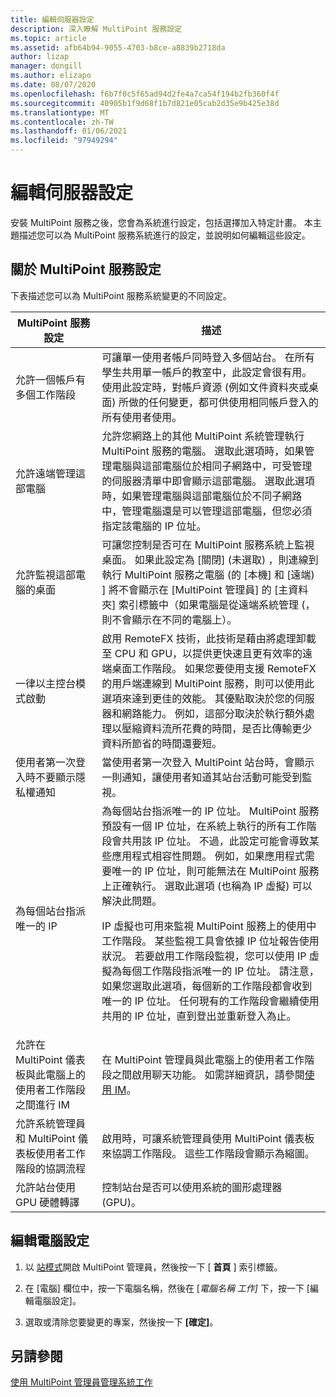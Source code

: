 ```yaml
---
title: 編輯伺服器設定
description: 深入瞭解 MultiPoint 服務設定
ms.topic: article
ms.assetid: afb64b94-9055-4703-b8ce-a8839b2718da
author: lizap
manager: dongill
ms.author: elizapo
ms.date: 08/07/2020
ms.openlocfilehash: f6b7f0c5f65ad94d2fe4a7ca54f194b2fb360f4f
ms.sourcegitcommit: 40905b1f9d68f1b7d821e05cab2d35e9b425e38d
ms.translationtype: MT
ms.contentlocale: zh-TW
ms.lasthandoff: 01/06/2021
ms.locfileid: "97949294"
---
```

# <a name="edit-server-settings"></a>編輯伺服器設定
安裝 MultiPoint 服務之後，您會為系統進行設定，包括選擇加入特定計畫。 本主題描述您可以為 MultiPoint 服務系統進行的設定，並說明如何編輯這些設定。

## <a name="about-multipoint-services-settings"></a>關於 MultiPoint 服務設定
下表描述您可以為 MultiPoint 服務系統變更的不同設定。

|MultiPoint 服務設定|描述|
|-----------------------------------------------------------------------------------------|---------------|
|允許一個帳戶有多個工作階段|可讓單一使用者帳戶同時登入多個站台。 在所有學生共用單一帳戶的教室中，此設定會很有用。 使用此設定時，對帳戶資源 (例如文件資料夾或桌面) 所做的任何變更，都可供使用相同帳戶登入的所有使用者使用。|
|允許遠端管理這部電腦|允許您網路上的其他 MultiPoint 系統管理執行 MultiPoint 服務的電腦。 選取此選項時，如果管理電腦與這部電腦位於相同子網路中，可受管理的伺服器清單中即會顯示這部電腦。 選取此選項時，如果管理電腦與這部電腦位於不同子網路中，管理電腦還是可以管理這部電腦，但您必須指定該電腦的 IP 位址。|
|允許監視這部電腦的桌面|可讓您控制是否可在 MultiPoint 服務系統上監視桌面。 如果此設定為 [關閉] (未選取) ，則連線到執行 MultiPoint 服務之電腦 (的 [本機] 和 [遠端) ] 將不會顯示在 [MultiPoint 管理員] 的 [主資料夾] 索引標籤中（如果電腦是從遠端系統管理 (，則不會顯示在不同的電腦上）。|
|一律以主控台模式啟動|啟用 RemoteFX 技術，此技術是藉由將處理卸載至 CPU 和 GPU，以提供更快速且更有效率的遠端桌面工作階段。 如果您要使用支援 RemoteFX 的用戶端連線到 MultiPoint 服務，則可以使用此選項來達到更佳的效能。 其優點取決於您的伺服器和網路能力。 例如，這部分取決於執行額外處理以壓縮資料流所花費的時間，是否比傳輸更少資料所節省的時間還要短。|
|使用者第一次登入時不要顯示隱私權通知|當使用者第一次登入 MultiPoint 站台時，會顯示一則通知，讓使用者知道其站台活動可能受到監視。|
|為每個站台指派唯一的 IP|為每個站台指派唯一的 IP 位址。 MultiPoint 服務預設有一個 IP 位址，在系統上執行的所有工作階段會共用該 IP 位址。 不過，此設定可能會導致某些應用程式相容性問題。 例如，如果應用程式需要唯一的 IP 位址，則可能無法在 MultiPoint 服務上正確執行。 選取此選項 (也稱為 IP 虛擬) 可以解決此問題。<p>IP 虛擬也可用來監視 MultiPoint 服務上的使用中工作階段。 某些監視工具會依據 IP 位址報告使用狀況。 若要啟用工作階段監視，您可以使用 IP 虛擬為每個工作階段指派唯一的 IP 位址。 請注意，如果您選取此選項，每個新的工作階段都會收到唯一的 IP 位址。 任何現有的工作階段會繼續使用共用的 IP 位址，直到登出並重新登入為止。|
|允許在 MultiPoint 儀表板與此電腦上的使用者工作階段之間進行 IM|在 MultiPoint 管理員與此電腦上的使用者工作階段之間啟用聊天功能。 如需詳細資訊，請參閱[使用 IM](Use-IM.md)。|
|允許系統管理員和 MultiPoint 儀表板使用者工作階段的協調流程|啟用時，可讓系統管理員使用 MultiPoint 儀表板來協調工作階段。 這些工作階段會顯示為縮圖。|
|允許站台使用 GPU 硬體轉譯|控制站台是否可以使用系統的圖形處理器 (GPU)。|

## <a name="editing-the-computer-settings"></a>編輯電腦設定

1.  以 [站模式](Switch-Between-Modes.md)開啟 MultiPoint 管理員，然後按一下 [ **首頁** ] 索引標籤。

2.  在 [電腦] 欄位中，按一下電腦名稱，然後在 [*電腦名稱 工作]*  下，按一下 [編輯電腦設定]。

3.  選取或清除您要變更的專案，然後按一下 **[確定]**。

## <a name="see-also"></a>另請參閱
[使用 MultiPoint 管理員管理系統工作](Manage-System-Tasks-Using-MultiPoint-Manager.md)

